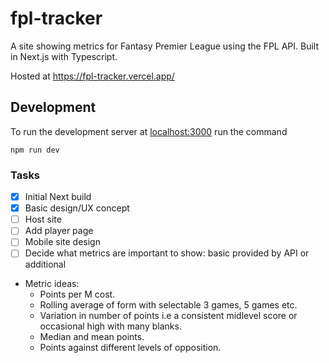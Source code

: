# fpl-tracker

A site showing metrics for Fantasy Premier League using the FPL API. Built in Next.js with Typescript.

Hosted at https://fpl-tracker.vercel.app/

## Development

To run the development server at [localhost:3000](http://localhost:3000) run the command

```
npm run dev
```

### Tasks

-   [x] Initial Next build
-   [x] Basic design/UX concept
-   [ ] Host site
-   [ ] Add player page
-   [ ] Mobile site design
-   [ ] Decide what metrics are important to show: basic provided by API or additional

-   Metric ideas:
    -   Points per M cost.
    -   Rolling average of form with selectable 3 games, 5 games etc.
    -   Variation in number of points i.e a consistent midlevel score or occasional high with many blanks.
    -   Median and mean points.
    -   Points against different levels of opposition.

